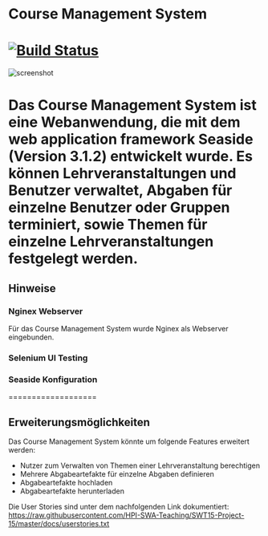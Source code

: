 # Course Management System
[![Build Status](https://travis-ci.org/HPI-SWA-Teaching/SWT15-Project-15.svg)](https://travis-ci.org/HPI-SWA-Teaching/SWT15-Project-15)
===================
![screenshot](https://raw.githubusercontent.com/HPI-SWA-Teaching/SWT15-Project-15/master/docs/cms_screenshot.png)

Das Course Management System ist eine Webanwendung, die mit dem web application framework Seaside (Version 3.1.2) entwickelt wurde. 
Es können Lehrveranstaltungen und Benutzer verwaltet, Abgaben für einzelne Benutzer oder Gruppen terminiert, sowie Themen für einzelne Lehrveranstaltungen festgelegt werden.
===================
## Hinweise
### Nginex Webserver
Für das Course Management System wurde Nginex als Webserver eingebunden.
### Selenium UI Testing
### Seaside Konfiguration
===================
## Erweiterungsmöglichkeiten
Das Course Management System könnte um folgende Features erweitert werden:
- Nutzer zum Verwalten von Themen einer Lehrveranstaltung berechtigen
- Mehrere Abgabeartefakte für einzelne Abgaben definieren
- Abgabeartefakte hochladen
- Abgabeartefakte herunterladen

Die User Stories sind unter dem nachfolgenden Link dokumentiert: https://raw.githubusercontent.com/HPI-SWA-Teaching/SWT15-Project-15/master/docs/userstories.txt
